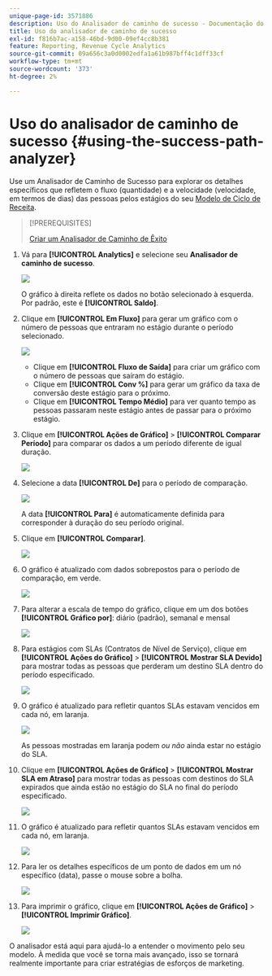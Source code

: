 ```yaml
---
unique-page-id: 3571886
description: Uso do Analisador de caminho de sucesso - Documentação do Marketo - Documentação do produto
title: Uso do analisador de caminho de sucesso
exl-id: f816b7ac-a158-46bd-9d00-09ef4cc8b381
feature: Reporting, Revenue Cycle Analytics
source-git-commit: 09a656c3a0d0002edfa1a61b987bff4c1dff33cf
workflow-type: tm+mt
source-wordcount: '373'
ht-degree: 2%

---
```


# Uso do analisador de caminho de sucesso {#using-the-success-path-analyzer}

Use um Analisador de Caminho de Sucesso para explorar os detalhes específicos que refletem o fluxo (quantidade) e a velocidade (velocidade, em termos de dias) das pessoas pelos estágios do seu [Modelo de Ciclo de Receita](/help/marketo/product-docs/reporting/revenue-cycle-analytics/revenue-cycle-models/understanding-revenue-models.md).

>[!PREREQUISITES]
>
>[Criar um Analisador de Caminho de Êxito](/help/marketo/product-docs/reporting/revenue-cycle-analytics/revenue-cycle-models/create-a-success-path-analyzer.md)

1. Vá para **[!UICONTROL Analytics]** e selecione seu **Analisador de caminho de sucesso**.

   ![](assets/image2015-6-12-17-3a23-3a53.png)

   O gráfico à direita reflete os dados no botão selecionado à esquerda. Por padrão, este é **[!UICONTROL Saldo]**.

1. Clique em **[!UICONTROL Em Fluxo]** para gerar um gráfico com o número de pessoas que entraram no estágio durante o período selecionado.

   ![](assets/image2015-6-12-17-3a30-3a52.png)

   * Clique em **[!UICONTROL Fluxo de Saída]** para criar um gráfico com o número de pessoas que saíram do estágio.
   * Clique em **[!UICONTROL Conv %]** para gerar um gráfico da taxa de conversão deste estágio para o próximo.
   * Clique em **[!UICONTROL Tempo Médio]** para ver quanto tempo as pessoas passaram neste estágio antes de passar para o próximo estágio.

1. Clique em **[!UICONTROL Ações de Gráfico]** > **[!UICONTROL Comparar Período]** para comparar os dados a um período diferente de igual duração.

   ![](assets/image2015-6-12-17-3a39-3a15.png)

1. Selecione a data **[!UICONTROL De]** para o período de comparação.

   ![](assets/image2015-6-12-17-3a43-3a49.png)

   A data **[!UICONTROL Para]** é automaticamente definida para corresponder à duração do seu período original.

1. Clique em **[!UICONTROL Comparar]**.

   ![](assets/image2015-6-12-17-3a44-3a8.png)

1. O gráfico é atualizado com dados sobrepostos para o período de comparação, em verde.

   ![](assets/image2015-6-12-17-3a46-3a16.png)

1. Para alterar a escala de tempo do gráfico, clique em um dos botões **[!UICONTROL Gráfico por]**: diário (padrão), semanal e mensal

   ![](assets/image2015-6-12-17-3a46-3a55.png)

1. Para estágios com SLAs (Contratos de Nível de Serviço), clique em **[!UICONTROL Ações do Gráfico]** > **[!UICONTROL Mostrar SLA Devido]** para mostrar todas as pessoas que perderam um destino SLA dentro do período especificado.

   ![](assets/image2015-6-12-17-3a49-3a23.png)

1. O gráfico é atualizado para refletir quantos SLAs estavam vencidos em cada nó, em laranja.

   ![](assets/image2015-6-12-17-3a50-3a16.png)

   As pessoas mostradas em laranja podem *ou não* ainda estar no estágio do SLA.

1. Clique em **[!UICONTROL Ações de Gráfico]** > **[!UICONTROL Mostrar SLA em Atraso]** para mostrar todas as pessoas com destinos do SLA expirados que ainda estão no estágio do SLA no final do período especificado.

   ![](assets/image2015-6-12-17-3a51-3a39.png)

1. O gráfico é atualizado para refletir quantos SLAs estavam vencidos em cada nó, em laranja.

   ![](assets/image2015-6-12-17-3a52-3a17.png)

1. Para ler os detalhes específicos de um ponto de dados em um nó específico (data), passe o mouse sobre a bolha.

   ![](assets/image2015-6-12-17-3a52-3a49.png)

1. Para imprimir o gráfico, clique em **[!UICONTROL Ações de Gráfico]** > **[!UICONTROL Imprimir Gráfico]**.

   ![](assets/image2015-6-12-17-3a53-3a34.png)

O analisador está aqui para ajudá-lo a entender o movimento pelo seu modelo. À medida que você se torna mais avançado, isso se tornará realmente importante para criar estratégias de esforços de marketing.
